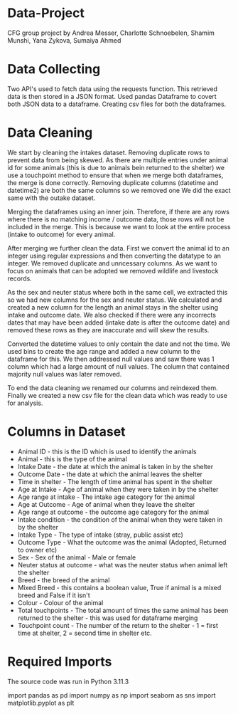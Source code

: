 # Data-Project
CFG group project by Andrea Messer, Charlotte Schnoebelen, Shamim Munshi, Yana Zykova, Sumaiya Ahmed

# Data Collecting
Two API's used to fetch data using the requests function. This retrieved data is then stored in a JSON format.
Used pandas Dataframe to covert both JSON data to a dataframe.
Creating csv files for both the dataframes. 

# Data Cleaning
We start by cleaning the intakes dataset. 
Removing duplicate rows to prevent data from being skewed. 
As there are multiple entries under animal id for some animals (this is due to animals bein returned to the shelter) we use a touchpoint method to ensure that when we merge both dataframes, the merge is done correctly.
Removing duplicate columns (datetime and datetime2) are both the same columns so we removed one
We did the exact same with the outake dataset. 

Merging the dataframes using an inner join. Therefore, if there are any rows where there is no matching income / outcome data, those rows will not be included in the merge. This is because we want to look at the entire process (intake to outcome) for every animal.

After merging we further clean the data.
First we convert the animal id to an integer using regular expressions and then converting the datatype to an integer.
We removed duplicate and unncessary columns.
As we want to focus on animals that can be adopted we removed wildlife and livestock records.

As the sex and neuter status where both in the same cell, we extracted this so we had new columns for the sex and neuter status.
We calculated and created a new column for the length an animal stays in the shelter using intake and outcome date. 
We also checked if there were any incorrects dates that may have been added (intake date is after the outcome date) and removed these rows as they are inaccurate and will skew the results. 

Converted the datetime values to only contain the date and not the time. 
We used bins to create the age range and added a new column to the dataframe for this. 
We then addressed null values and saw there was 1 column which had a large amount of null values. The column that contained majority null values was later removed.

To end the data cleaning we renamed our columns and reindexed them.
Finally we created a new csv file for the clean data which was ready to use for analysis. 

# Columns in Dataset
* Animal ID - this is the ID which is used to identify the animals
* Animal - this is the type of the animal
* Intake Date - the date at which the animal is taken in by the shelter
* Outcome Date - the date at which the animal leaves the shelter
* Time in shelter - The length of time animal has spent in the shelter
* Age at Intake - Age of animal when they were taken in by the shelter
* Age range at intake - The intake age category for the animal
* Age at Outcome - Age of animal when they leave the shelter
* Age range at outcome - the outcome age category for the animal
* Intake condition - the condition of the animal when they were taken in by the shelter
* Intake Type - The type of intake (stray, public assist etc)
* Outcome Type - What the outcome was the animal (Adopted, Returned to owner etc)
* Sex - Sex of the animal - Male or female
* Neuter status at outcome - what was the neuter status when animal left the shelter
* Breed - the breed of the animal
* Mixed Breed - this contains a boolean value, True if animal is a mixed breed and False if it isn't
* Colour - Colour of the animal
* Total touchpoints - The total amount of times the same animal has been returned to the shelter - this was used for dataframe merging
* Touchpoint count - The number of the return to the shelter - 1 = first time at shelter, 2 = second time in shelter etc. 

# Required Imports
The source code was run in Python 3.11.3

import pandas as pd
import numpy as np
import seaborn as sns
import matplotlib.pyplot as plt



